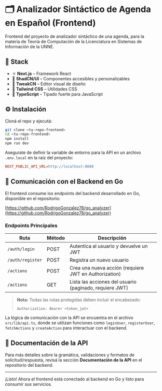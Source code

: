 # 🗂️ Analizador Sintáctico de Agenda en Español (Frontend)

Frontend del proyecto de analizador sintáctico de una agenda, para la materia de Teoría de Computación de la Licenciatura en Sistemas de Información de la UNNE.

## 🚀 Stack

- ⚛️ **Next.js** – Framework React
- 🎨 **ShadCN/UI** – Componentes accesibles y personalizables
- 🧩 **TweakCN** – Editor visual de diseño
- 💨 **Tailwind CSS** – Utilidades CSS
- 🧠 **TypeScript** – Tipado fuerte para JavaScript

## ⚙️ Instalación

Cloná el repo y ejecutá:

```bash
git clone <tu-repo-frontend>
cd <tu-repo-frontend>
npm install
npm run dev
```

Asegurate de definir la variable de entorno para la API en un archivo `.env.local` en la raíz del proyecto:

```ini
NEXT_PUBLIC_API_URL=http://localhost:8080
```

## 🔌 Comunicación con el Backend en Go

El frontend consume los endpoints del backend desarrollado en Go, disponible en el repositorio:

[https://github.com/RodrigoGonzalez78/go_analyzer](https://github.com/RodrigoGonzalez78/go_analyzer)

### Endpoints Principales

| Ruta             | Método | Descripción                                             |
| ---------------- | ------ | ------------------------------------------------------- |
| `/auth/login`    | POST   | Autentica al usuario y devuelve un JWT                  |
| `/auth/register` | POST   | Registra un nuevo usuario                               |
| `/actions`       | POST   | Crea una nueva acción (requiere JWT en Authorization)   |
| `/actions`       | GET    | Lista las acciones del usuario (paginado, requiere JWT) |

> **Nota:** Todas las rutas protegidas deben incluir el encabezado:
>
> ```http
> Authorization: Bearer <token_jwt>
> ```

La lógica de comunicación con la API se encuentra en el archivo `src/lib/api.ts`, donde se utilizan funciones como `loginUser`, `registerUser`, `fetchActions` y `createAction` para interactuar con el backend.

## 📄 Documentación de la API

Para más detalles sobre la gramática, validaciones y formatos de solicitud/respuesta, revisá la sección **Documentación de la API** en el repositorio del backend.

---

¡Listo! Ahora el frontend está conectado al backend en Go y listo para consumir sus servicios.
